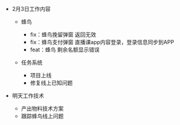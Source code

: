 - 2月3日工作内容
  - 蜂鸟
    - fix：蜂鸟挽留弹窗 返回无效
    - fix：蜂鸟支付弹窗 直播课app内容登录，登录信息同步到APP
    - feat：蜂鸟 剩余名额显示错误

  - 任务系统
    - 项目上线
    - 修复线上已知问题



- 明天工作技术
  - 产出物料技术方案     
  - 跟踪蜂鸟线上问题 
  
